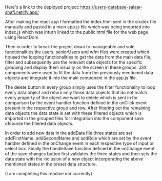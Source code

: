 Here's a link to the deployed project: https://users-database-salaar-shafi.netlify.app/


After making the react app I formatted the index.html sent in the stratex file manually and pasted in a main app.js file which was being imoprted into index.js which was inturn linked to the public html file for the web page using ReactDom. 

Then in order to break the project down to manageable and sole functionalities the users, seniorUsers and wfm files were created which housed the looping functionalities to get the data from the main data file, filter and subsequently use the relevant data objects for the specific grouping and display them visually on the screen in these groups. JSX components were used to fit the data from the previously mentioned data objects and integrate it into the main component in the app.js file.   

The delete button in every group simply uses the filter functionality to loop every data object and return only those data objects that do not match every property of the object we want to delete which is sent in for comparison by the event handler function defined in the onClick event present in the respective group and row. After filtering out the remaining data objects the data state is set with these filtered objects which is imported in the grouped files for integration into the component save ofcourse the filtered data objects. 

In order to add new data in the addData file three states are set addFirstName, addSecondName and addRole which are set by the event handler defined in the onChange event in each respective type of input or select box. Finally the handleSave function defined in the onChange event of the save changes button first validates the three states and then sets the data state with the inclusion of a new object incorporating the above mentioned states in the preset data structure.



(I am completing this readme.md currently)
